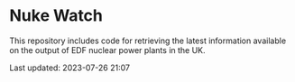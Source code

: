 # Nuke Watch

This repository includes code for retrieving the latest information available on the output of EDF nuclear power plants in the UK.

Last updated: 2023-07-26 21:07